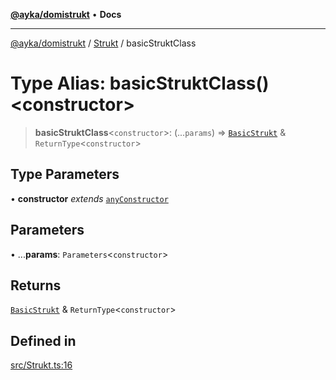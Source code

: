 [**@ayka/domistrukt**](../../../README.md) • **Docs**

***

[@ayka/domistrukt](../../../globals.md) / [Strukt](../README.md) / basicStruktClass

# Type Alias: basicStruktClass()\<constructor\>

> **basicStruktClass**\<`constructor`\>: (...`params`) => [`BasicStrukt`](../../StruktBase/classes/BasicStrukt.md) & `ReturnType`\<`constructor`\>

## Type Parameters

• **constructor** *extends* [`anyConstructor`](../../Types/type-aliases/anyConstructor.md)

## Parameters

• ...**params**: `Parameters`\<`constructor`\>

## Returns

[`BasicStrukt`](../../StruktBase/classes/BasicStrukt.md) & `ReturnType`\<`constructor`\>

## Defined in

[src/Strukt.ts:16](https://github.com/AndreyMork/domistrukt/blob/f762a0db7b22ee8086aa8c6327967c318f1b8b4e/src/Strukt.ts#L16)
